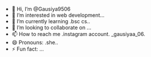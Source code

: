 - 👋 Hi, I’m @Gausiya9506
- 👀 I’m interested in web development...
- 🌱 I’m currently learning .bsc cs..
- 💞️ I’m looking to collaborate on ...
- 📫 How to reach me .instagram account. _gausiyaa_06.
- 😄 Pronouns: .she..
- ⚡ Fun fact: ...

<!---
Gausiya9506/Gausiya9506 is a ✨ special ✨ repository because its `README.md` (this file) appears on your GitHub profile.
You can click the Preview link to take a look at your changes.
--->
